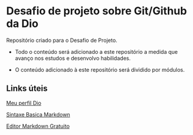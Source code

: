 # Desafio de projeto sobre Git/Github da Dio

Repositório criado para o Desafio de Projeto.



- Todo o conteúdo será adicionado a este repositório a medida que avanço nos estudos e desenvolvo habilidades.

- O conteúdo adicionado à este repositório será dividido por módulos. 



## Links úteis

[ Meu perfil Dio ]( https://web.dio.me/users/gabrieldiniz3d )

[ Sintaxe Basica Markdown ]( https://www.markdownguide.org/basic-syntax/ )

[ Editor Markdown Gratuito ]( https://wereturtle.github.io/ghostwriter/download.html#windows )

